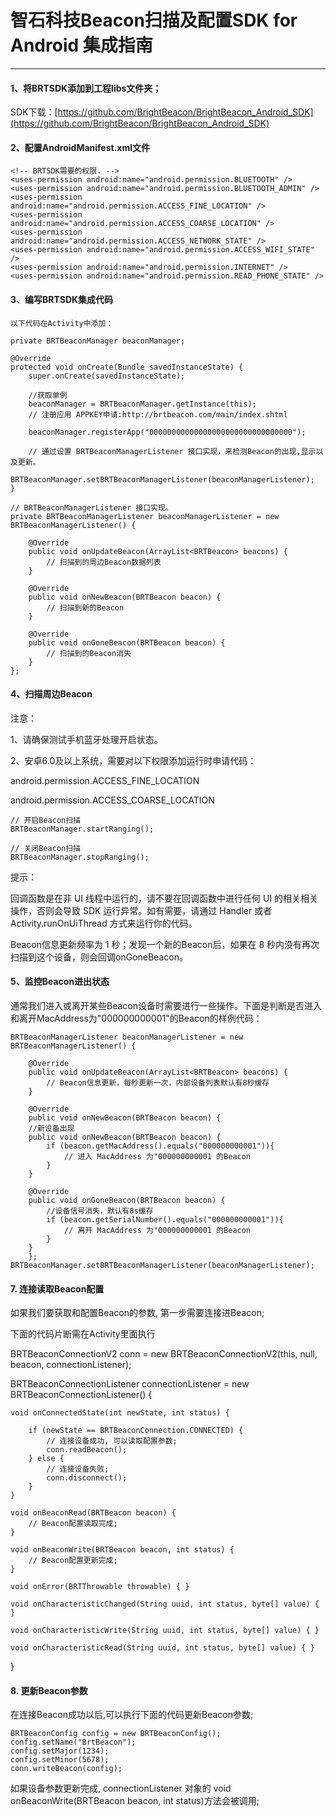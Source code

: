 
# 智石科技Beacon扫描及配置SDK for Android 集成指南

---
#### 1、将BRTSDK添加到工程libs文件夹；


SDK下载：[https://github.com/BrightBeacon/BrightBeacon_Android_SDK](https://github.com/BrightBeacon/BrightBeacon_Android_SDK)
	
#### 2、配置AndroidManifest.xml文件

	
 	<!-- BRTSDK需要的权限. -->
    <uses-permission android:name="android.permission.BLUETOOTH" />
    <uses-permission android:name="android.permission.BLUETOOTH_ADMIN" />
	<uses-permission android:name="android.permission.ACCESS_FINE_LOCATION" />
    <uses-permission android:name="android.permission.ACCESS_COARSE_LOCATION" />
    <uses-permission android:name="android.permission.ACCESS_NETWORK_STATE" />
    <uses-permission android:name="android.permission.ACCESS_WIFI_STATE" />
    <uses-permission android:name="android.permission.INTERNET" />
    <uses-permission android:name="android.permission.READ_PHONE_STATE" />

        
#### 3、编写BRTSDK集成代码

	以下代码在Activity中添加：
	
	private BRTBeaconManager beaconManager;
	
	@Override
	protected void onCreate(Bundle savedInstanceState) {
		super.onCreate(savedInstanceState);
		
		//获取单例
		beaconManager = BRTBeaconManager.getInstance(this);
		// 注册应用 APPKEY申请:http://brtbeacon.com/main/index.shtml
		
		beaconManager.registerApp("00000000000000000000000000000000");
		
		// 通过设置 BRTBeaconManagerListener 接口实现，来检测Beacon的出现,显示以及更新。
		BRTBeaconManager.setBRTBeaconManagerListener(beaconManagerListener);
	}
	
	// BRTBeaconManagerListener 接口实现。
	private BRTBeaconManagerListener beaconManagerListener = new BRTBeaconManagerListener() {
	
		@Override
		public void onUpdateBeacon(ArrayList<BRTBeacon> beacons) {
			// 扫描到的周边Beacon数据列表                  
		}
	
		@Override
		public void onNewBeacon(BRTBeacon beacon) {
			// 扫描到新的Beacon        
		}
	
		@Override
		public void onGoneBeacon(BRTBeacon beacon) {
			// 扫描到的Beacon消失     
		}
	};
	
#### 4、扫描周边Beacon

注意：

1、请确保测试手机蓝牙处理开启状态。

2、安卓6.0及以上系统，需要对以下权限添加运行时申请代码：

android.permission.ACCESS_FINE_LOCATION

android.permission.ACCESS_COARSE_LOCATION


	// 开启Beacon扫描
	BRTBeaconManager.startRanging();
	
	// 关闭Beacon扫描
	BRTBeaconManager.stopRanging();
	
提示：

回调函数是在非 UI 线程中运行的，请不要在回调函数中进行任何 UI 的相关相关操作，否则会导致 SDK 运行异常。如有需要，请通过 Handler 或者 Activity.runOnUiThread 方式来运行你的代码。

Beacon信息更新频率为 1 秒；发现一个新的Beacon后，如果在 8 秒内没有再次扫描到这个设备，则会回调onGoneBeacon。


#### 5、监控Beacon进出状态

通常我们进入或离开某些Beacon设备时需要进行一些操作。下面是判断是否进入和离开MacAddress为"000000000001"的Beacon的样例代码：

	BRTBeaconManagerListener beaconManagerListener = new BRTBeaconManagerListener() {

    	@Override
    	public void onUpdateBeacon(ArrayList<BRTBeacon> beacons) {
        	// Beacon信息更新，每秒更新一次，内部设备列表默认有8秒缓存                  
    	}

    	@Override
    	public void onNewBeacon(BRTBeacon beacon) {
		//新设备出现
    	public void onNewBeacon(BRTBeacon beacon) {
        	if (beacon.getMacAddress().equals("000000000001")){
            	// 进入 MacAddress 为"000000000001 的Beacon
        	}
    	}

    	@Override
    	public void onGoneBeacon(BRTBeacon beacon) {
	        //设备信号消失，默认有8s缓存
        	if (beacon.getSerialNumber().equals("000000000001")){
            	// 离开 MacAddress 为"000000000001 的Beacon
        	}      
    	}
		};
	BRTBeaconManager.setBRTBeaconManagerListener(beaconManagerListener);

#### 7. 连接读取Beacon配置

如果我们要获取和配置Beacon的参数, 第一步需要连接进Beacon;

下面的代码片断需在Activity里面执行

BRTBeaconConnectionV2 conn = new BRTBeaconConnectionV2(this, null, beacon, connectionListener);

BRTBeaconConnectionListener connectionListener = new BRTBeaconConnectionListener() {

	void onConnectedState(int newState, int status) {
	
		if (newState == BRTBeaconConnection.CONNECTED) {
			// 连接设备成功, 可以读取配置参数;
			conn.readBeacon();
		} else {
			// 连接设备失败;
			conn.disconnect();
		}
	}

	void onBeaconRead(BRTBeacon beacon) { 
		// Beacon配置读取完成;
	}

	void onBeaconWrite(BRTBeacon beacon, int status) {
		// Beacon配置更新完成;
	}

	void onError(BRTThrowable throwable) { }

	void onCharacteristicChanged(String uuid, int status, byte[] value) { }

	void onCharacteristicWrite(String uuid, int status, byte[] value) { }

	void onCharacteristicRead(String uuid, int status, byte[] value) { }
}

#### 8. 更新Beacon参数

在连接Beacon成功以后,可以执行下面的代码更新Beacon参数;

	BRTBeaconConfig config = new BRTBeaconConfig();
	config.setName("BrtBeacon");
	config.setMajor(1234);
	config.setMinor(5678);
	conn.writeBeacon(config);

如果设备参数更新完成, connectionListener 对象的 void onBeaconWrite(BRTBeacon beacon, int status)方法会被调用;











